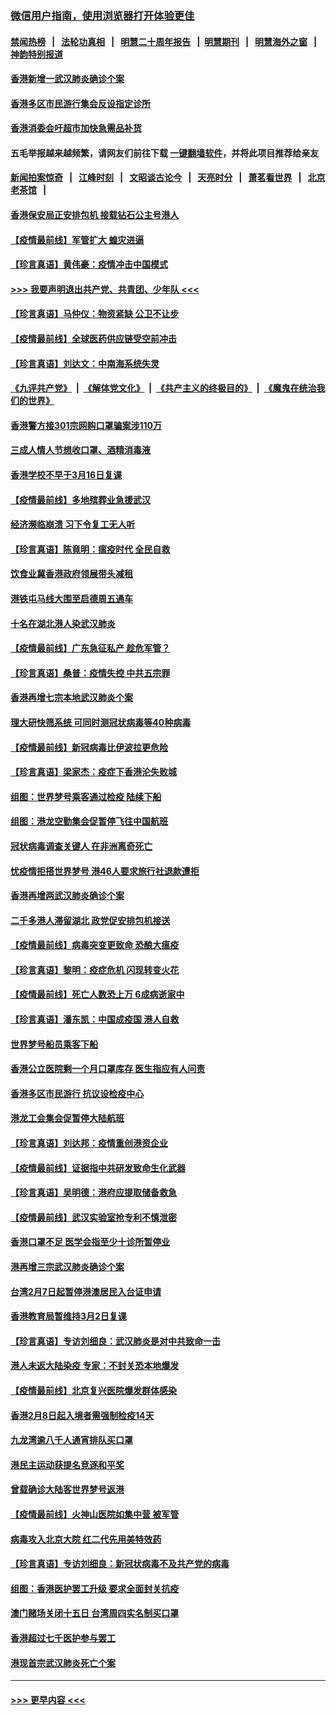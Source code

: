 ### [微信用户指南，使用浏览器打开体验更佳](https://github.com/gfw-breaker/banned-news1/blob/master/indexes/wechat-guide.md?t=0)
#### [禁闻热榜](热点新闻.md?t=0)  &nbsp;&nbsp;|&nbsp;&nbsp; [法轮功真相](https://github.com/gfw-breaker/truth/blob/master/README.md?t=0) &nbsp;&nbsp;|&nbsp;&nbsp; [明慧二十周年报告](https://github.com/gfw-breaker/mh-reports/blob/master/README.md?t=0) &nbsp;&nbsp;|&nbsp;&nbsp;[明慧期刊](https://github.com/gfw-breaker/mh-qikan) &nbsp;&nbsp;|&nbsp;&nbsp; [明慧海外之窗](https://github.com/gfw-breaker/mh-news/blob/master/README.md?t=0) &nbsp;&nbsp;|&nbsp;&nbsp; [神韵特别报道](https://github.com/gfw-breaker/mh-news/blob/master/shenyun.md?t=0)
#### [香港新增一武汉肺炎确诊个案](../pages/nsc415/n11874044.md?t=02171411) 
#### [香港多区市民游行集会反设指定诊所](../pages/nsc415/n11874017.md?t=02171411) 
#### [香港消委会吁超市加快急需品补货](../pages/nsc415/n11874003.md?t=02171411) 
#### 五毛举报越来越频繁，请网友们前往下载 [一键翻墙软件](https://github.com/gfw-breaker/ssr-accounts)，并将此项目推荐给亲友
#### [新闻拍案惊奇](https://github.com/gfw-breaker/banned-news1/blob/master/pages/link4.md) &nbsp;&nbsp;|&nbsp;&nbsp; [江峰时刻](https://github.com/gfw-breaker/banned-news1/blob/master/pages/link4.md) &nbsp;&nbsp;|&nbsp;&nbsp; [文昭谈古论今](https://github.com/gfw-breaker/banned-news1/blob/master/pages/link4.md) &nbsp;&nbsp;|&nbsp;&nbsp; [天亮时分](https://github.com/gfw-breaker/banned-news1/blob/master/pages/link4.md) &nbsp;&nbsp;|&nbsp;&nbsp; [萧茗看世界](https://github.com/gfw-breaker/banned-news1/blob/master/pages/link4.md) &nbsp;&nbsp;|&nbsp;&nbsp; [北京老茶馆](https://github.com/gfw-breaker/banned-news1/blob/master/pages/link4.md) &nbsp;&nbsp;|&nbsp;&nbsp; 
#### [香港保安局正安排包机 接载钻石公主号港人](../pages/nsc415/n11873932.md?t=02171411) 
#### [【疫情最前线】军管扩大 蝗灾进逼](../pages/nsc415/n11873780.md?t=02171411) 
#### [【珍言真语】黄伟豪：疫情冲击中国模式](../pages/nsc415/n11873482.md?t=02171411) 
#### [>>> 我要声明退出共产党、共青团、少年队 <<<](https://github.com/begood0513/goodnews/blob/master/quit/letter.md) 
#### [【珍言真语】马仲仪：物资紧缺 公卫不让步](../pages/nsc415/n11872315.md?t=02171411) 
#### [【疫情最前线】全球医药供应链受空前冲击](../pages/nsc415/n11869614.md?t=02171411) 
#### [【珍言真语】刘达文：中南海系统失灵](../pages/nsc415/n11869465.md?t=02171411) 
#### [《九评共产党》](https://github.com/begood0513/9ping.md/blob/master/README.md) &nbsp;|&nbsp; [《解体党文化》](../../../../jtdwh.md/blob/master/README.md)  &nbsp;|&nbsp; [《共产主义的终极目的》](../../../../gczydzjmd.md/blob/master/README.md) &nbsp;|&nbsp; [《魔鬼在统治我们的世界》](../../../../mgztzwmdsj.md/blob/master/README.md) 
#### [香港警方接301宗网购口罩骗案涉110万](../pages/nsc415/n11867572.md?t=02171411) 
#### [三成人情人节想收口罩、酒精消毒液](../pages/nsc415/n11867523.md?t=02171411) 
#### [香港学校不早于3月16日复课](../pages/nsc415/n11867498.md?t=02171411) 
#### [【疫情最前线】多地殡葬业急援武汉](../pages/nsc415/n11866914.md?t=02171411) 
#### [经济濒临崩溃 习下令复工无人听](../pages/nsc415/n11867269.md?t=02171411) 
#### [【珍言真语】陈竟明：瘟疫时代 全民自救](../pages/nsc415/n11866765.md?t=02171411) 
#### [饮食业冀香港政府领展带头减租](../pages/nsc415/n11864876.md?t=02171411) 
#### [港铁屯马线大围至启德周五通车](../pages/nsc415/n11864842.md?t=02171411) 
#### [十名在湖北港人染武汉肺炎](../pages/nsc415/n11864807.md?t=02171411) 
#### [【疫情最前线】广东急征私产 趁危军管？](../pages/nsc415/n11864205.md?t=02171411) 
#### [【珍言真语】桑普：疫情失控 中共五宗罪](../pages/nsc415/n11864157.md?t=02171411) 
#### [香港再增七宗本地武汉肺炎个案](../pages/nsc415/n11862405.md?t=02171411) 
#### [理大研快筛系统 可同时测冠状病毒等40种病毒](../pages/nsc415/n11862376.md?t=02171411) 
#### [【疫情最前线】新冠病毒比伊波拉更危险](../pages/nsc415/n11862199.md?t=02171411) 
#### [【珍言真语】梁家杰：疫症下香港沦失败城](../pages/nsc415/n11861588.md?t=02171411) 
#### [组图：世界梦号乘客通过检疫 陆续下船](../pages/nsc415/n11858302.md?t=02171411) 
#### [组图：港龙空勤集会促暂停飞往中国航班](../pages/nsc415/n11858190.md?t=02171411) 
#### [冠状病毒调查关键人 在非洲离奇死亡](../pages/nsc415/n11859798.md?t=02171411) 
#### [忧疫情拒搭世界梦号 港46人要求旅行社退款遭拒](../pages/nsc415/n11859849.md?t=02171411) 
#### [香港再增两武汉肺炎确诊个案](../pages/nsc415/n11859833.md?t=02171411) 
#### [二千多港人滞留湖北 政党促安排包机接送](../pages/nsc415/n11859831.md?t=02171411) 
#### [【疫情最前线】病毒突变更致命 恐酿大瘟疫](../pages/nsc415/n11859604.md?t=02171411) 
#### [【珍言真语】黎明：疫症危机 闪现转变火花](../pages/nsc415/n11859199.md?t=02171411) 
#### [【疫情最前线】死亡人数恐上万 6成病逝家中](../pages/nsc415/n11856687.md?t=02171411) 
#### [【珍言真语】潘东凯：中国成疫国 港人自救](../pages/nsc415/n11856962.md?t=02171411) 
#### [世界梦号船员乘客下船](../pages/nsc415/n11856883.md?t=02171411) 
#### [香港公立医院剩一个月口罩库存 医生指应有人问责](../pages/nsc415/n11856875.md?t=02171411) 
#### [香港多区市民游行 抗议设检疫中心](../pages/nsc415/n11856866.md?t=02171411) 
#### [港龙工会集会促暂停大陆航班](../pages/nsc415/n11856840.md?t=02171411) 
#### [【珍言真语】刘达邦：疫情重创港资企业](../pages/nsc415/n11854274.md?t=02171411) 
#### [【疫情最前线】证据指中共研发致命生化武器](../pages/nsc415/n11853087.md?t=02171411) 
#### [【珍言真语】吴明德：港府应提取储备救急](../pages/nsc415/n11852734.md?t=02171411) 
#### [【疫情最前线】武汉实验室抢专利不慎泄密](../pages/nsc415/n11850310.md?t=02171411) 
#### [香港口罩不足 医学会指至少十诊所暂停业](../pages/nsc415/n11850301.md?t=02171411) 
#### [港再增三宗武汉肺炎确诊个案](../pages/nsc415/n11850328.md?t=02171411) 
#### [台湾2月7日起暂停港澳居民入台证申请](../pages/nsc415/n11850304.md?t=02171411) 
#### [香港教育局暂维持3月2日复课](../pages/nsc415/n11850260.md?t=02171411) 
#### [【珍言真语】专访刘细良：武汉肺炎是对中共致命一击](../pages/nsc415/n11849934.md?t=02171411) 
#### [港人未返大陆染疫 专家：不封关恐本地爆发](../pages/nsc415/n11848021.md?t=02171411) 
#### [【疫情最前线】北京复兴医院爆发群体感染](../pages/nsc415/n11847626.md?t=02171411) 
#### [香港2月8日起入境者需强制检疫14天](../pages/nsc415/n11847658.md?t=02171411) 
#### [九龙湾逾八千人通宵排队买口罩](../pages/nsc415/n11847647.md?t=02171411) 
#### [港民主运动获提名竞逐和平奖](../pages/nsc415/n11847633.md?t=02171411) 
#### [曾载确诊大陆客世界梦号返港](../pages/nsc415/n11847608.md?t=02171411) 
#### [【疫情最前线】火神山医院如集中营 被军管](../pages/nsc415/n11847524.md?t=02171411) 
#### [病毒攻入北京大院 红二代先用美特效药](../pages/nsc415/n11847427.md?t=02171411) 
#### [【珍言真语】专访刘细良：新冠状病毒不及共产党的病毒](../pages/nsc415/n11847164.md?t=02171411) 
#### [组图：香港医护罢工升级 要求全面封关抗疫](../pages/nsc415/n11844107.md?t=02171411) 
#### [澳门赌场关闭十五日 台湾周四实名制买口罩](../pages/nsc415/n11845083.md?t=02171411) 
#### [香港超过七千医护参与罢工](../pages/nsc415/n11845051.md?t=02171411) 
#### [港现首宗武汉肺炎死亡个案](../pages/nsc415/n11844998.md?t=02171411) 

----
#### [ >>> 更早内容 <<< ](../indexes/nsc415-earlier.md)
